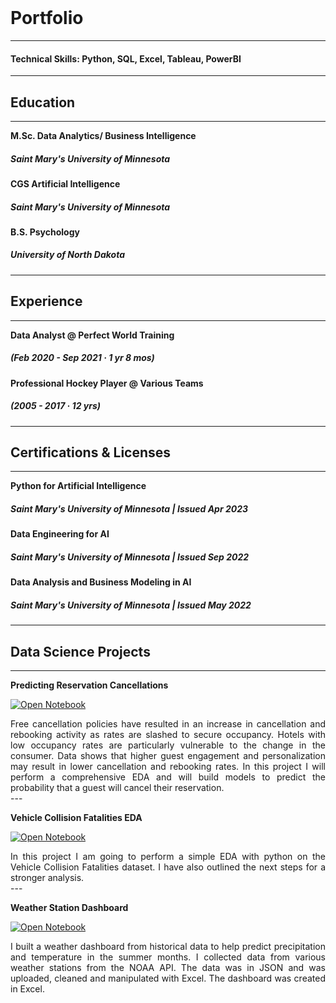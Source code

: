 <br>

# Portfolio
---
#### Technical Skills: Python, SQL, Excel, Tableau, PowerBI
---
## Education 
---

**M.Sc. Data Analytics/ Business Intelligence**
##### Saint Mary's University of Minnesota 
**CGS Artificial Intelligence**
##### Saint Mary's University of Minnesota
**B.S. Psychology**
##### University of North Dakota
---
## Experience
---

**Data Analyst @ Perfect World Training**  
##### (Feb 2020 - Sep 2021 · 1 yr 8 mos)
**Professional Hockey Player @ Various Teams**   
##### (2005 - 2017 · 12 yrs)

---
## Certifications & Licenses
---

**Python for Artificial Intelligence**
##### Saint Mary's University of Minnesota | Issued Apr 2023
**Data Engineering for AI**
##### Saint Mary's University of Minnesota | Issued Sep 2022
**Data Analysis and Business Modeling in AI**
##### Saint Mary's University of Minnesota | Issued May 2022

---
## Data Science Projects
---
**Predicting Reservation Cancellations**

[![Open Notebook](https://img.shields.io/badge/Jupyter-Open_Notebook-blue?logo=Jupyter)](Predicting_Cancelations.html)
<div style="text-align: justify">Free cancellation policies have resulted in an increase in cancellation and rebooking activity as rates are slashed to secure occupancy. Hotels with low occupancy rates are particularly vulnerable to the change in the consumer. Data shows that higher guest engagement and personalization may result in lower cancellation and rebooking rates. In this project I will perform a comprehensive EDA and will build models to predict the probability that a guest will cancel their reservation. </div>
---

**Vehicle Collision Fatalities EDA**

[![Open Notebook](https://img.shields.io/badge/Jupyter-Open_Notebook-blue?logo=Jupyter)](Car_Fatality_Analysis.html)
<div style="text-align: justify">In this project I am going to perform a simple EDA with python on the Vehicle Collision Fatalities dataset. I have also outlined the next steps for a stronger analysis. </div>
---

**Weather Station Dashboard**

[![Open Notebook](https://img.shields.io/badge/Excel-Open_Dashboard-blue?logo=excel)](weather_dash.pdf)

<div style="text-align: justify">I built a weather dashboard from historical data to help predict precipitation and temperature in the summer months. I collected data from various weather stations from the NOAA API. The data was in JSON and was uploaded, cleaned and manipulated with Excel. The dashboard was created in Excel.</div>






